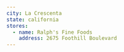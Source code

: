```yaml
---
city: La Crescenta
state: california
stores:
  - name: Ralph's Fine Foods
    address: 2675 Foothill Boulevard
---
```

